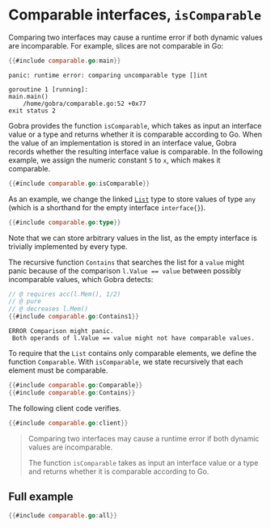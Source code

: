 # Comparable interfaces, `isComparable`

Comparing two interfaces may cause a runtime error if both dynamic values are incomparable.
For example, slices are not comparable in Go:
``` go
{{#include comparable.go:main}}
```
``` text
panic: runtime error: comparing uncomparable type []int

goroutine 1 [running]:
main.main()
	/home/gobra/comparable.go:52 +0x77
exit status 2
```

Gobra provides the function `isComparable`, which takes as input an interface value or a type and returns whether it is comparable according to Go.
When the value of an implementation is stored in an interface value, Gobra records whether the resulting interface value is comparable.
In the following example, we assign the numeric constant `5` to `x`, which makes it comparable.

``` go
{{#include comparable.go:isComparable}}
```

As an example, we change the linked [`List`](../3-full-example.md) type to store values of type `any` (which is a shorthand for the empty interface `interface{}`).
``` go
{{#include comparable.go:type}}
```
Note that we can store arbitrary values in the list, as the empty interface is trivially implemented by every type.

The recursive function `Contains` that searches the list for a `value` might panic because of the comparison `l.Value == value` between possibly incomparable values, which Gobra detects:
``` go
// @ requires acc(l.Mem(), 1/2)
// @ pure
// @ decreases l.Mem()
{{#include comparable.go:Contains1}}
```
``` text
ERROR Comparison might panic.
 Both operands of l.Value == value might not have comparable values.
```

To require that the `List` contains only comparable elements, we define the function `Comparable`.
With `isComparable`, we state recursively that each element must be comparable.
``` go
{{#include comparable.go:Comparable}}
{{#include comparable.go:Contains}}
```

The following client code verifies.
``` go
{{#include comparable.go:client}}
```

> Comparing two interfaces may cause a runtime error if both dynamic values are incomparable.
> 
> The function `isComparable` takes as input an interface value or a type and returns whether it is comparable according to Go.


## Full example
``` go
{{#include comparable.go:all}}
```

